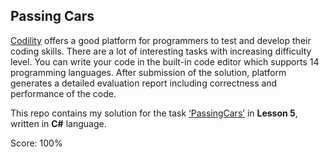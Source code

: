 ## Passing Cars
[Codility](https://app.codility.com/programmers/) offers a good platform for programmers to test and develop their coding skills. There are a lot of interesting tasks with increasing difficulty level. You can write your code in the built-in code editor which supports 14 programming languages. After submission of the solution, platform generates a detailed evaluation report including correctness and performance of the code.

This repo contains my solution for the task [‘PassingCars’](https://app.codility.com/programmers/lessons/5-prefix_sums/passing_cars/) in **Lesson 5**, written in **C#** language.

Score: 100%
